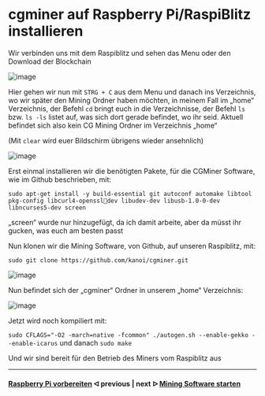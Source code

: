 # cgminer auf Raspberry Pi/RaspiBlitz installieren

Wir verbinden uns mit dem Raspiblitz und sehen das Menu oder den Download der Blockchain

![image](https://user-images.githubusercontent.com/108099690/203105607-45735953-d43f-427a-afec-fdea43d085ef.png)

Hier gehen wir nun mit ```STRG + C``` aus dem Menu und danach ins Verzeichnis, wo wir später den Mining Ordner haben möchten, in meinem Fall im „home“ Verzeichnis, der 
Befehl ```cd``` bringt euch in die Verzeichnisse, der Befehl ```ls``` bzw. ```ls -ls``` listet auf, was sich dort gerade befindet, wo ihr seid.
Aktuell befindet sich also kein CG Mining Ordner im Verzeichnis „home“

(Mit ```clear``` wird euer Bildschirm übrigens wieder ansehnlich)

![image](https://user-images.githubusercontent.com/108099690/203105156-0626b9aa-b59f-486e-b3a8-645c4a9f4a02.png)

Erst einmal installieren wir die benötigten Pakete, für die CGMiner Software, wie im Github beschrieben, mit:
```
sudo apt-get install -y build-essential git autoconf automake libtool pkg-config libcurl4-openssldev libudev-dev libusb-1.0-0-dev libncurses5-dev screen
```
„screen“ wurde nur hinzugefügt, da ich damit arbeite, aber da müsst ihr gucken, was euch am besten passt

Nun klonen wir die Mining Software, von Github, auf unseren Raspiblitz, mit:
```
sudo git clone https://github.com/kanoi/cgminer.git
```

![image](https://user-images.githubusercontent.com/108099690/203105854-38d40551-0ed4-4d53-beab-4014dfac00e8.png)

Nun befindet sich der „cgminer“ Ordner in unserem „home“ Verzeichnis:

![image](https://user-images.githubusercontent.com/108099690/203105995-909c31ad-4f4a-4562-b50b-0ef444a3e1e0.png)

Jetzt wird noch kompiliert mit:

```sudo CFLAGS="-O2 -march=native -fcommon" ./autogen.sh --enable-gekko --enable-icarus```
und danach
```sudo make```

Und wir sind bereit für den Betrieb des Miners vom Raspiblitz aus

---

#### [Raspberry Pi vorbereiten](/prepare_pi.md)  ᐊ  previous | next  ᐅ  [Mining Software starten](start_mining.md)
